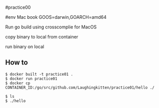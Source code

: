 #practice00

#env
Mac book
GOOS=darwin,GOARCH=amd64

Run go build using crosscomplie for MacOS

copy binary to local from container

run binary on local


## How to 

```
$ docker built -t practice01 .
$ docker run practice01
$ docker cp CONTAINER_ID:/go/src/github.com/Laughingkitten/practice01/hello ./

$ ls
$ ./hello
```
